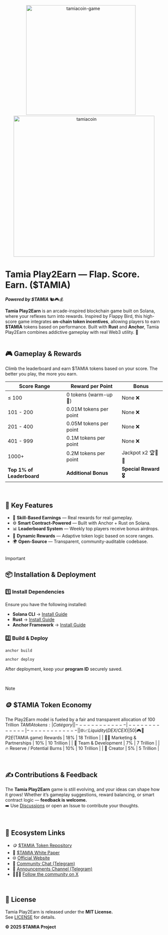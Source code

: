 <div align="center"><img src="https://github.com/user-attachments/assets/318fae13-5f23-4b8b-8136-9fa4cd4d819e" alt="tamiacoin-game" width=350>&ensp;&ensp;&ensp;<img src="https://github.com/user-attachments/assets/605d52e0-dfb7-4096-ae0f-54990648bcf2" alt="tamiacoin" width=450/></div>

# Tamia Play2Earn — Flap. Score. Earn. ($TAMIA) 
***Powered by $TAMIA*** 🐿️🎮💰

**Tamia Play2Earn** is an arcade-inspired blockchain game built on Solana, where your reflexes turn into rewards. Inspired by Flappy Bird, this high-score game integrates **on-chain token incentives**, allowing players to earn **$TAMIA** tokens based on performance.
Built with **Rust** and **Anchor**, Tamia Play2Earn combines addictive gameplay with real Web3 utility. 🚀
<br><br>

## 🎮 Gameplay & Rewards
Climb the leaderboard and earn $TAMIA tokens based on your score. The better you play, the more you earn.

| Score Range  | Reward per Point | Bonus |
| ------------- | ------------- | ------------- |
| ≤ 100 | 0 tokens (warm-up 🏁) | None ❌ |
| 101 - 200 | 0.01M tokens per point | None ❌ |
| 201 - 400 | 0.05M tokens per point | None ❌ |
| 401 - 999 | 0.1M tokens per point | None ❌ |
| 1000+ | 0.2M tokens per point | Jackpot x2 🏆🎰🤑 |
| **Top 1% of Leaderboard** | **Additional Bonus** | **Special Reward 🎖️** |
<br>

## 🚀 Key Features
- 🎯 **Skill-Based Earnings** — Real rewards for real gameplay.
- ⚙️ **Smart Contract-Powered** — Built with Anchor + Rust on Solana.
- 📊 **Leaderboard System** — Weekly top players receive bonus airdrops.
- 🔄 **Dynamic Rewards** — Adaptive token logic based on score ranges.
- 🌍 **Open-Source** — Transparent, community-auditable codebase.
<br><br> 

>[!IMPORTANT]  
>## 📦 Installation & Deployment
>### 1️⃣ Install Dependencies
>Ensure you have the following installed:
>- **Solana CLI** → [Install Guide](https://docs.solana.com/cli/install-solana-cli-tools)
>- **Rust** → [Install Guide](https://www.rust-lang.org/learn/get-started)
>- **Anchor Framework** → [Install Guide](https://project-serum.github.io/anchor/getting->started/installation.html)
>### 2️⃣ Build & Deploy
>```bash
>anchor build
>```
>```bash 
>anchor deploy
>```
>After deployment, keep your **program ID** securely saved.
<br>

>[!NOTE]
>## 🪙 $TAMIA Token Economy
>The Play2Earn model is fueled by a fair and transparent allocation of 100 Trillion $TAMIA tokens:
> | Catégory  | % of Supply | Amount (Tokens) |
> | ------------- | ------------- | ------------- |
> | 🌐📈 Liquidity (DEX/CEX) | 50% | 50 Trillion |
> | 🎮🎁 P2E ($TAMIA game) Rewards | 18% | 18 Trillion |
> | 📢🤝 Marketing & Partnerships | 10% | 10 Trillion |
> | 👥 Team & Development | 7% | 7 Trillion |
> | 🔥 Reserve / Potential Burns | 10% | 10 Trillion |
> | 👤 Creator | 5% | 5 Trillion |

<br>

## ✍️ Contributions & Feedback
The **Tamia Play2Earn** game is still evolving, and your ideas can shape how it grows!
Whether it’s gameplay suggestions, reward balancing, or smart contract logic — **feedback is welcome.** <br>
➡️ Use [Discussions](https://github.com/TamiaCoin/Tamia_Play2Earn/discussions) or open an Issue to contribute your thoughts.

<br>

## 🔗 Ecosystem Links
- 🪙 [$TAMIA Token Repository](https://github.com/TamiaCoin/Tamia_token)
- 📄 [$TAMIA White Paper](https://github.com/TamiaCoin/White_Paper)
- 🌐 [Official Website](https://tamia.club)
- 💬 [Community Chat (Telegram)](https://t.me/TamiaCoinCommunity)
- 📢 [Announcements Channel (Telegram)](https://t.me/TamiaCoin)
- 🧑‍🤝‍🧑 [Follow the community on X](https://twitter.com/TamiaCoin)

<br>

## 📝 License

Tamia Play2Earn is released under the **MIT License.**<br>
See [LICENSE](https://github.com/TamiaCoin/Tamia_Play2Earn/blob/main/LICENSE) for details.

**© 2025 $TAMIA Project**
